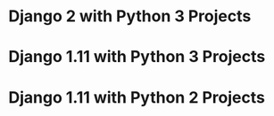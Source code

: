 # Django 2 with Python 3 Projects
# Django 1.11 with Python 3 Projects
# Django 1.11 with Python 2 Projects
